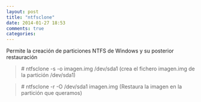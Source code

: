 ```yaml
---
layout: post
title: "ntfsclone"
date: 2014-01-27 18:53
comments: true
categories: 
---
```

Permite la creación de particiones NTFS de Windows y su posterior restauración

>\# ntfsclone -s -o imagen.img /dev/sda1 (crea el fichero imagen.img de la partición /dev/sda1)

>\# ntfsclone -r -O /dev/sda1 imagen.img (Restaura la imagen en la partición que queramos)

